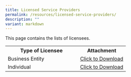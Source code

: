 ```yaml
---
title: Licensed Service Providers
permalink: /resources/licensed-service-providers/
description: ""
variant: markdown
---
```

This page contains the lists of licensees. 

<table>
<tbody><tr>
	<th width="60%"><b>Type of Licensee</b></th>
	<th width="40%"><b>Attachment</b></th>
</tr>
<tr>
	<td>Business Entity</td>
<td><a href="/files/licensed%20service%20providers/list_%20of_%20licensed_%20business_%20entities_24nov.pdf" download="">Click to Download</a></td>
</tr>
<tr>
	<td>Individual</td>
<td><a href="/files/licensed%20service%20providers/list_%20of_%20licensed_%20individuals_24nov.pdf" download="">Click to Download</a></td>
</tr>
</tbody>
</table>